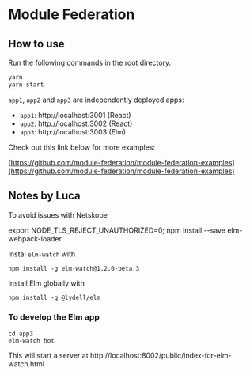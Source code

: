 # Module Federation

## How to use

Run the following commands in the root directory.

```bash
yarn
yarn start
```

`app1`, `app2` and `app3` are independently deployed apps:

- `app1`: http://localhost:3001 (React)
- `app2`: http://localhost:3002 (React)
- `app3`: http://localhost:3003 (Elm)

Check out this link below for more examples:

[https://github.com/module-federation/module-federation-examples](https://github.com/module-federation/module-federation-examples)

## Notes by Luca

To avoid issues with Netskope

export NODE_TLS_REJECT_UNAUTHORIZED=0; npm install --save elm-webpack-loader

Instal `elm-watch` with

```
npm install -g elm-watch@1.2.0-beta.3
```

Install Elm globally with

```
npm install -g @lydell/elm
```

### To develop the Elm app

```
cd app3
elm-watch hot
```

This will start a server at http://localhost:8002/public/index-for-elm-watch.html